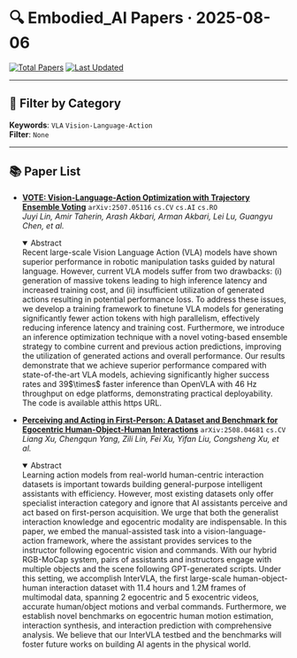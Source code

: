 # 🔍 Embodied_AI Papers · 2025-08-06

[![Total Papers](https://img.shields.io/badge/Papers-2-2688EB)]()
[![Last Updated](https://img.shields.io/badge/dynamic/json?url=https://api.github.com/repos/tavish9/awesome-daily-AI-arxiv/commits/main&query=%24.commit.author.date&label=updated&color=orange)]()

---

## 📌 Filter by Category
**Keywords**: `VLA` `Vision-Language-Action`  
**Filter**: `None`

---

## 📚 Paper List

- **[VOTE: Vision-Language-Action Optimization with Trajectory Ensemble Voting](https://arxiv.org/abs/2507.05116)**  `arXiv:2507.05116`  `cs.CV` `cs.AI` `cs.RO`  
  _Juyi Lin, Amir Taherin, Arash Akbari, Arman Akbari, Lei Lu, Guangyu Chen, et al._
  <details open><summary>Abstract</summary>
  Recent large-scale Vision Language Action (VLA) models have shown superior performance in robotic manipulation tasks guided by natural language. However, current VLA models suffer from two drawbacks: (i) generation of massive tokens leading to high inference latency and increased training cost, and (ii) insufficient utilization of generated actions resulting in potential performance loss. To address these issues, we develop a training framework to finetune VLA models for generating significantly fewer action tokens with high parallelism, effectively reducing inference latency and training cost. Furthermore, we introduce an inference optimization technique with a novel voting-based ensemble strategy to combine current and previous action predictions, improving the utilization of generated actions and overall performance. Our results demonstrate that we achieve superior performance compared with state-of-the-art VLA models, achieving significantly higher success rates and 39$\times$ faster inference than OpenVLA with 46 Hz throughput on edge platforms, demonstrating practical deployability. The code is available atthis https URL.
  </details>

- **[Perceiving and Acting in First-Person: A Dataset and Benchmark for Egocentric Human-Object-Human Interactions](https://arxiv.org/abs/2508.04681)**  `arXiv:2508.04681`  `cs.CV`  
  _Liang Xu, Chengqun Yang, Zili Lin, Fei Xu, Yifan Liu, Congsheng Xu, et al._
  <details open><summary>Abstract</summary>
  Learning action models from real-world human-centric interaction datasets is important towards building general-purpose intelligent assistants with efficiency. However, most existing datasets only offer specialist interaction category and ignore that AI assistants perceive and act based on first-person acquisition. We urge that both the generalist interaction knowledge and egocentric modality are indispensable. In this paper, we embed the manual-assisted task into a vision-language-action framework, where the assistant provides services to the instructor following egocentric vision and commands. With our hybrid RGB-MoCap system, pairs of assistants and instructors engage with multiple objects and the scene following GPT-generated scripts. Under this setting, we accomplish InterVLA, the first large-scale human-object-human interaction dataset with 11.4 hours and 1.2M frames of multimodal data, spanning 2 egocentric and 5 exocentric videos, accurate human/object motions and verbal commands. Furthermore, we establish novel benchmarks on egocentric human motion estimation, interaction synthesis, and interaction prediction with comprehensive analysis. We believe that our InterVLA testbed and the benchmarks will foster future works on building AI agents in the physical world.
  </details>

